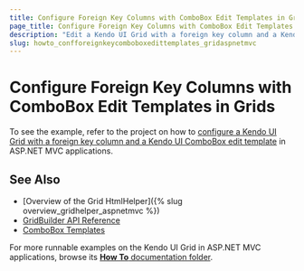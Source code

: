 ```yaml
---
title: Configure Foreign Key Columns with ComboBox Edit Templates in Grids
page_title: Configure Foreign Key Columns with ComboBox Edit Templates in Grids | Kendo UI Grid HtmlHelper
description: "Edit a Kendo UI Grid with a foreign key column and a Kendo UI ComboBox template in ASP.NET MVC applications."
slug: howto_confforeignkeycomboboxedittemplates_gridaspnetmvc
---
```


# Configure Foreign Key Columns with ComboBox Edit Templates in Grids

To see the example, refer to the project on how to [configure a Kendo UI Grid with a foreign key column and a Kendo UI ComboBox edit template](https://github.com/telerik/ui-for-aspnet-mvc-examples/tree/c38659a144485226904341baae368ab05fdb3e88/grid/grid-foreign-key-combo-box-column) in ASP.NET MVC applications.

## See Also

* [Overview of the Grid HtmlHelper]({% slug overview_gridhelper_aspnetmvc %})
* [GridBuilder API Reference](/api/Kendo.Mvc.UI.Fluent/GridBuilder)
* [ComboBox Templates](http://docs.telerik.com/kendo-ui/controls/editors/combobox/overview#templates)

For more runnable examples on the Kendo UI Grid in ASP.NET MVC applications, browse its [**How To** documentation folder](/helpers/grid/how-to/Appearance/).
